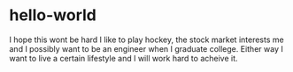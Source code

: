 # hello-world
I hope this wont be hard
I like to play hockey, the stock market interests me and I possibly want to be an engineer when I graduate college. 
Either way I want to live a certain lifestyle and I will work hard to acheive it.

